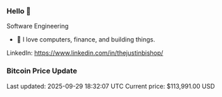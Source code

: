 ### Hello 🤙  

Software Engineering

- 🔭 I love computers, finance, and building things.
  
LinkedIn: https://www.linkedin.com/in/thejustinbishop/  



































































































































































































































































































































































































































































































































































































































































































































































































































































































































































































































































































































































### Bitcoin Price Update
Last updated: 2025-09-29 18:32:07 UTC
Current price: $113,991.00 USD

